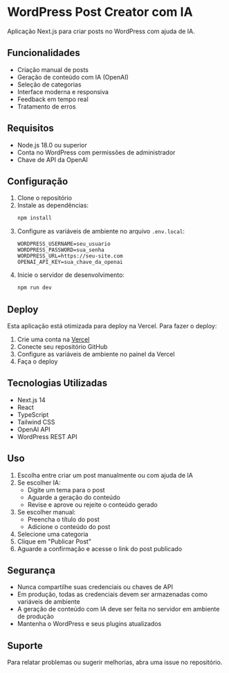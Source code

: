 # WordPress Post Creator com IA

Aplicação Next.js para criar posts no WordPress com ajuda de IA.

## Funcionalidades

- Criação manual de posts
- Geração de conteúdo com IA (OpenAI)
- Seleção de categorias
- Interface moderna e responsiva
- Feedback em tempo real
- Tratamento de erros

## Requisitos

- Node.js 18.0 ou superior
- Conta no WordPress com permissões de administrador
- Chave de API da OpenAI

## Configuração

1. Clone o repositório
2. Instale as dependências:
   ```bash
   npm install
   ```
3. Configure as variáveis de ambiente no arquivo `.env.local`:
   ```env
   WORDPRESS_USERNAME=seu_usuario
   WORDPRESS_PASSWORD=sua_senha
   WORDPRESS_URL=https://seu-site.com
   OPENAI_API_KEY=sua_chave_da_openai
   ```
4. Inicie o servidor de desenvolvimento:
   ```bash
   npm run dev
   ```

## Deploy

Esta aplicação está otimizada para deploy na Vercel. Para fazer o deploy:

1. Crie uma conta na [Vercel](https://vercel.com)
2. Conecte seu repositório GitHub
3. Configure as variáveis de ambiente no painel da Vercel
4. Faça o deploy

## Tecnologias Utilizadas

- Next.js 14
- React
- TypeScript
- Tailwind CSS
- OpenAI API
- WordPress REST API

## Uso

1. Escolha entre criar um post manualmente ou com ajuda de IA
2. Se escolher IA:
   - Digite um tema para o post
   - Aguarde a geração do conteúdo
   - Revise e aprove ou rejeite o conteúdo gerado
3. Se escolher manual:
   - Preencha o título do post
   - Adicione o conteúdo do post
4. Selecione uma categoria
5. Clique em "Publicar Post"
6. Aguarde a confirmação e acesse o link do post publicado

## Segurança

- Nunca compartilhe suas credenciais ou chaves de API
- Em produção, todas as credenciais devem ser armazenadas como variáveis de ambiente
- A geração de conteúdo com IA deve ser feita no servidor em ambiente de produção
- Mantenha o WordPress e seus plugins atualizados

## Suporte

Para relatar problemas ou sugerir melhorias, abra uma issue no repositório.
